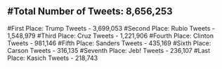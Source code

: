 #Total Number of Tweets: 8,656,253 
---
#First Place: Trump Tweets - 3,699,053
#Second Place: Rubio Tweets - 1,548,979
#Third Place: Cruz Tweets - 1,221,906
#Fourth Place: Clinton Tweets - 981,146
#Fifth Place: Sanders Tweets - 435,169
#Sixth Place: Carson Tweets - 316,135
#Seventh Place: Jeb! Tweets - 236,107
#Last Place: Kasich Tweets - 218,743
